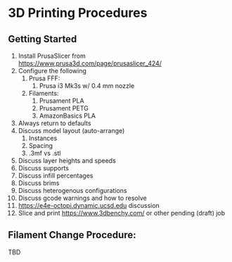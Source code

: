 # 3D Printing Procedures
## Getting Started
1. Install PrusaSlicer from https://www.prusa3d.com/page/prusaslicer_424/
2. Configure the following
    1. Prusa FFF:
        1. Prusa i3 Mk3s w/ 0.4 mm nozzle
    2. Filaments:
        1. Prusament PLA
        2. Prusament PETG
        3. AmazonBasics PLA
3. Always return to defaults
4. Discuss model layout (auto-arrange)
    1. Instances
    2. Spacing
    3. .3mf vs .stl
3. Discuss layer heights and speeds
4. Discuss supports
5. Discuss infill percentages
6. Discuss brims
7. Discuss heterogenous configurations
8. Discuss gcode warnings and how to resolve
9. https://e4e-octopi.dynamic.ucsd.edu discussion
10. Slice and print https://www.3dbenchy.com/ or other pending (draft) job

## Filament Change Procedure:
TBD
